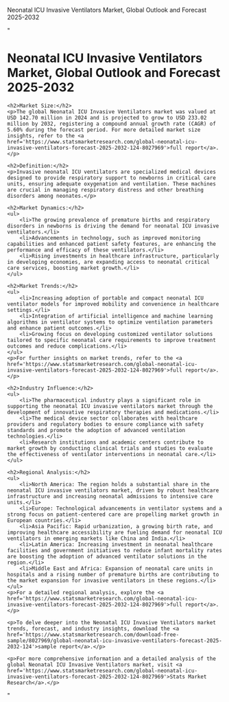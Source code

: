 Neonatal ICU Invasive Ventilators Market, Global Outlook and Forecast 2025-2032

"<!DOCTYPE html>
<html lang=""en"">

<head>
    <meta charset=""UTF-8"">
    <meta http-equiv=""X-UA-Compatible"" content=""IE=edge"">
    <meta name=""viewport"" content=""width=device-width, initial-scale=1.0"">
    <title>Neonatal ICU Invasive Ventilators Market, Global Outlook and Forecast 2025-2032</title>
</head>

<body>
    <h1 style=""text-align: center;"">Neonatal ICU Invasive Ventilators Market, Global Outlook and Forecast 2025-2032</h1>

    <h2>Market Size:</h2>
    <p>The global Neonatal ICU Invasive Ventilators market was valued at USD 142.70 million in 2024 and is projected to grow to USD 233.02 million by 2032, registering a compound annual growth rate (CAGR) of 5.60% during the forecast period. For more detailed market size insights, refer to the <a href='https://www.statsmarketresearch.com/global-neonatal-icu-invasive-ventilators-forecast-2025-2032-124-8027969'>full report</a>.</p>

    <h2>Definition:</h2>
    <p>Invasive neonatal ICU ventilators are specialized medical devices designed to provide respiratory support to newborns in critical care units, ensuring adequate oxygenation and ventilation. These machines are crucial in managing respiratory distress and other breathing disorders among neonates.</p>

    <h2>Market Dynamics:</h2>
    <ul>
        <li>The growing prevalence of premature births and respiratory disorders in newborns is driving the demand for neonatal ICU invasive ventilators.</li>
        <li>Advancements in technology, such as improved monitoring capabilities and enhanced patient safety features, are enhancing the performance and efficacy of these ventilators.</li>
        <li>Rising investments in healthcare infrastructure, particularly in developing economies, are expanding access to neonatal critical care services, boosting market growth.</li>
    </ul>

    <h2>Market Trends:</h2>
    <ul>
        <li>Increasing adoption of portable and compact neonatal ICU ventilator models for improved mobility and convenience in healthcare settings.</li>
        <li>Integration of artificial intelligence and machine learning algorithms in ventilator systems to optimize ventilation parameters and enhance patient outcomes.</li>
        <li>Growing focus on developing customized ventilator solutions tailored to specific neonatal care requirements to improve treatment outcomes and reduce complications.</li>
    </ul>
    <p>For further insights on market trends, refer to the <a href='https://www.statsmarketresearch.com/global-neonatal-icu-invasive-ventilators-forecast-2025-2032-124-8027969'>full report</a>.</p>

    <h2>Industry Influence:</h2>
    <ul>
        <li>The pharmaceutical industry plays a significant role in supporting the neonatal ICU invasive ventilators market through the development of innovative respiratory therapies and medications.</li>
        <li>The medical device sector collaborates with healthcare providers and regulatory bodies to ensure compliance with safety standards and promote the adoption of advanced ventilation technologies.</li>
        <li>Research institutions and academic centers contribute to market growth by conducting clinical trials and studies to evaluate the effectiveness of ventilator interventions in neonatal care.</li>
    </ul>

    <h2>Regional Analysis:</h2>
    <ul>
        <li>North America: The region holds a substantial share in the neonatal ICU invasive ventilators market, driven by robust healthcare infrastructure and increasing neonatal admissions to intensive care units.</li>
        <li>Europe: Technological advancements in ventilator systems and a strong focus on patient-centered care are propelling market growth in European countries.</li>
        <li>Asia Pacific: Rapid urbanization, a growing birth rate, and improving healthcare accessibility are fueling demand for neonatal ICU ventilators in emerging markets like China and India.</li>
        <li>Latin America: Increasing investment in neonatal healthcare facilities and government initiatives to reduce infant mortality rates are boosting the adoption of advanced ventilator solutions in the region.</li>
        <li>Middle East and Africa: Expansion of neonatal care units in hospitals and a rising number of premature births are contributing to the market expansion for invasive ventilators in these regions.</li>
    </ul>
    <p>For a detailed regional analysis, explore the <a href='https://www.statsmarketresearch.com/global-neonatal-icu-invasive-ventilators-forecast-2025-2032-124-8027969'>full report</a>.</p>

    <p>To delve deeper into the Neonatal ICU Invasive Ventilators market trends, forecast, and industry insights, download the <a href='https://www.statsmarketresearch.com/download-free-sample/8027969/global-neonatal-icu-invasive-ventilators-forecast-2025-2032-124'>sample report</a>.</p>

    <p>For more comprehensive information and a detailed analysis of the global Neonatal ICU Invasive Ventilators market, visit <a href='https://www.statsmarketresearch.com/global-neonatal-icu-invasive-ventilators-forecast-2025-2032-124-8027969'>Stats Market Research</a>.</p>

</body>

</html>"
